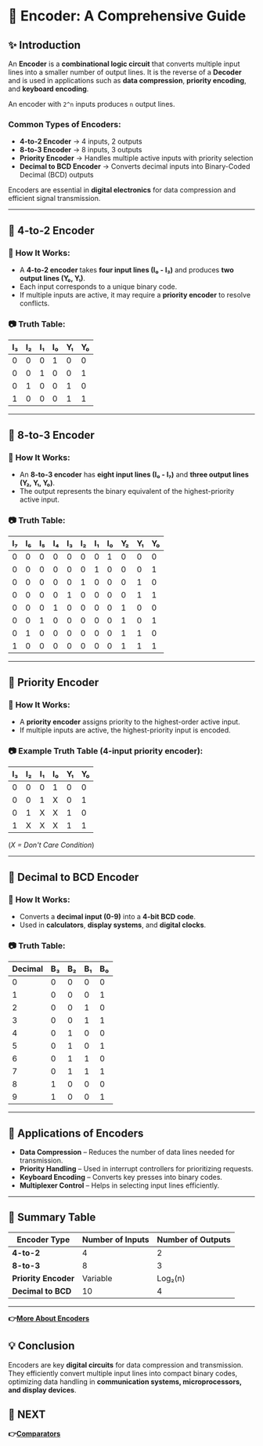 # 📘 **Encoder: A Comprehensive Guide**

## ✨ **Introduction**
An **Encoder** is a **combinational logic circuit** that converts multiple input lines into a smaller number of output lines. It is the reverse of a **Decoder** and is used in applications such as **data compression**, **priority encoding**, and **keyboard encoding**.

An encoder with `2^n` inputs produces `n` output lines.

### **Common Types of Encoders**:
- **4-to-2 Encoder** → 4 inputs, 2 outputs
- **8-to-3 Encoder** → 8 inputs, 3 outputs
- **Priority Encoder** → Handles multiple active inputs with priority selection
- **Decimal to BCD Encoder** → Converts decimal inputs into Binary-Coded Decimal (BCD) outputs

Encoders are essential in **digital electronics** for data compression and efficient signal transmission.

---

## 📌 **4-to-2 Encoder**

### 🔹 **How It Works:**
- A **4-to-2 encoder** takes **four input lines (I₀ - I₃)** and produces **two output lines (Y₀, Y₁)**.
- Each input corresponds to a unique binary code.
- If multiple inputs are active, it may require a **priority encoder** to resolve conflicts.

### 📷 **Truth Table**:

| I₃ | I₂ | I₁ | I₀ | Y₁ | Y₀ |
|----|----|----|----|----|----|
| 0  | 0  | 0  | 1  | 0  | 0  |
| 0  | 0  | 1  | 0  | 0  | 1  |
| 0  | 1  | 0  | 0  | 1  | 0  |
| 1  | 0  | 0  | 0  | 1  | 1  |

---

## 📌 **8-to-3 Encoder**

### 🔹 **How It Works:**
- An **8-to-3 encoder** has **eight input lines (I₀ - I₇)** and **three output lines (Y₂, Y₁, Y₀)**.
- The output represents the binary equivalent of the highest-priority active input.

### 📷 **Truth Table**:

| I₇ | I₆ | I₅ | I₄ | I₃ | I₂ | I₁ | I₀ | Y₂ | Y₁ | Y₀ |
|----|----|----|----|----|----|----|----|----|----|----|
| 0  | 0  | 0  | 0  | 0  | 0  | 0  | 1  | 0  | 0  | 0  |
| 0  | 0  | 0  | 0  | 0  | 0  | 1  | 0  | 0  | 0  | 1  |
| 0  | 0  | 0  | 0  | 0  | 1  | 0  | 0  | 0  | 1  | 0  |
| 0  | 0  | 0  | 0  | 1  | 0  | 0  | 0  | 0  | 1  | 1  |
| 0  | 0  | 0  | 1  | 0  | 0  | 0  | 0  | 1  | 0  | 0  |
| 0  | 0  | 1  | 0  | 0  | 0  | 0  | 0  | 1  | 0  | 1  |
| 0  | 1  | 0  | 0  | 0  | 0  | 0  | 0  | 1  | 1  | 0  |
| 1  | 0  | 0  | 0  | 0  | 0  | 0  | 0  | 1  | 1  | 1  |

---

## 📌 **Priority Encoder**

### 🔹 **How It Works:**
- A **priority encoder** assigns priority to the highest-order active input.
- If multiple inputs are active, the highest-priority input is encoded.

### 📷 **Example Truth Table (4-input priority encoder)**:

| I₃ | I₂ | I₁ | I₀ | Y₁ | Y₀ |
|----|----|----|----|----|----|
| 0  | 0  | 0  | 1  | 0  | 0  |
| 0  | 0  | 1  | X  | 0  | 1  |
| 0  | 1  | X  | X  | 1  | 0  |
| 1  | X  | X  | X  | 1  | 1  |

(*X = Don't Care Condition*)

---

## 📌 **Decimal to BCD Encoder**

### 🔹 **How It Works:**
- Converts a **decimal input (0-9)** into a **4-bit BCD code**.
- Used in **calculators**, **display systems**, and **digital clocks**.

### 📷 **Truth Table**:

| Decimal | B₃ | B₂ | B₁ | B₀ |
|---------|----|----|----|----|
| 0       | 0  | 0  | 0  | 0  |
| 1       | 0  | 0  | 0  | 1  |
| 2       | 0  | 0  | 1  | 0  |
| 3       | 0  | 0  | 1  | 1  |
| 4       | 0  | 1  | 0  | 0  |
| 5       | 0  | 1  | 0  | 1  |
| 6       | 0  | 1  | 1  | 0  |
| 7       | 0  | 1  | 1  | 1  |
| 8       | 1  | 0  | 0  | 0  |
| 9       | 1  | 0  | 0  | 1  |

---

## 📌 **Applications of Encoders**
- **Data Compression** – Reduces the number of data lines needed for transmission.
- **Priority Handling** – Used in interrupt controllers for prioritizing requests.
- **Keyboard Encoding** – Converts key presses into binary codes.
- **Multiplexer Control** – Helps in selecting input lines efficiently.

---

## 📌 **Summary Table**

| Encoder Type           | Number of Inputs | Number of Outputs |
|-----------------------|----------------|-----------------|
| **4-to-2**           | 4              | 2               |
| **8-to-3**           | 8              | 3               |
| **Priority Encoder**  | Variable       | Log₂(n)         |
| **Decimal to BCD**    | 10             | 4               |

---
**👉[More About Encoders ](https://www.electronics-tutorials.ws/combination/comb_5.html)**


## 💡 **Conclusion**
Encoders are key **digital circuits** for data compression and transmission. They efficiently convert multiple input lines into compact binary codes, optimizing data handling in **communication systems, microprocessors, and display devices**.
## 🔹 NEXT  
**👉[Comparators](../Comparator)**
